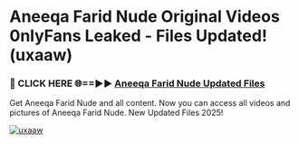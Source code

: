 # Aneeqa Farid Nude Original Videos 0nlyFans Leaked - Files Updated! (uxaaw)

<h3>🔴 CLICK HERE 🌐==►► <a href="https://tinyurl.com/y5r63du9" rel="nofollow">Aneeqa Farid Nude Updated Files</a></h3>

Get Aneeqa Farid Nude and all content. Now you can access all videos and pictures of Aneeqa Farid Nude. New Updated Files 2025!

[![uxaaw](https://i.imgur.com/UVo9nyh.gif)](https://tinyurl.com/y5r63du9)